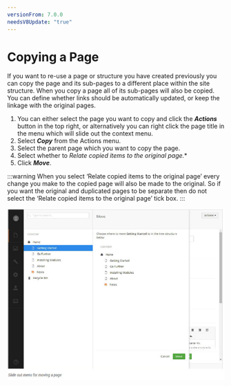 ```yaml
---
versionFrom: 7.0.0
needsV8Update: "true"
---
```


# Copying a Page

If you want to re-use a page or structure you have created previously you can copy the page and its sub-pages to a different place within the site structure. When you copy a page all of its sub-pages will also be copied. You can define whether links should be automatically updated, or keep the linkage with the original pages.

1. You can either select the page you want to copy and click the ***Actions*** button in the top right, or alternatively you can right click the page title in the menu which will slide out the context menu.
2. Select ***Copy*** from the Actions menu.
3. Select the parent page which you want to copy the page.
4. Select whether to *Relate copied items to the original page.**
5. Click ***Move***.

:::warning
When you select ‘Relate copied items to the original page’ every change you make to the copied page will also be made to the original. So if you want the original and duplicated pages to be separate then do not select the ‘Relate copied items to the original page’ tick box.
:::

![movePage.jpg](images/movePage.jpg)
